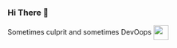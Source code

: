 ### Hi There 👋

Sometimes culprit and sometimes DevOops <img width="30" align="center" src="https://cdn-icons-png.flaticon.com/512/8603/8603081.png"> 
